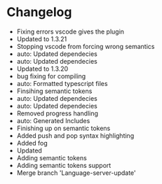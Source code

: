 # Changelog 
- Fixing errors vscode gives the plugin
- Updated to 1.3.21
- Stopping vscode from forcing wrong semantics
- auto: Updated dependecies
- auto: Updated dependecies
- Updated to 1.3.20
- bug fixing for compiling
- auto: Formatted typescript files
- Finsihing semantic tokens
- auto: Updated dependecies
- auto: Updated dependecies
- Removed progress handling
- auto: Generated Includes
- Finishing up on semantic tokens
- Added push and pop syntax highlighting
- Added fog
- Updated
- Adding semantic tokens
- Adding semantic tokens support
- Merge branch 'Language-server-update'